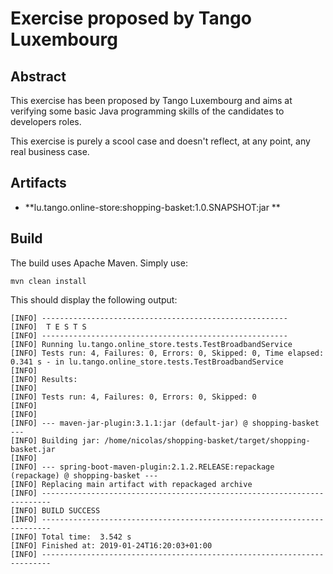 # Exercise proposed by Tango Luxembourg

## Abstract

This exercise has been proposed by Tango Luxembourg and aims at verifying some basic Java programming skills of the candidates to developers roles.

This exercise is purely a scool case and doesn't reflect, at any point, any real business case.

## Artifacts

* **lu.tango.online-store:shopping-basket:1.0.SNAPSHOT:jar **

## Build

The build uses Apache Maven. Simply use:

```
mvn clean install
```
This should display the following output:

```
[INFO] -------------------------------------------------------
[INFO]  T E S T S
[INFO] -------------------------------------------------------
[INFO] Running lu.tango.online_store.tests.TestBroadbandService
[INFO] Tests run: 4, Failures: 0, Errors: 0, Skipped: 0, Time elapsed: 0.341 s - in lu.tango.online_store.tests.TestBroadbandService
[INFO] 
[INFO] Results:
[INFO] 
[INFO] Tests run: 4, Failures: 0, Errors: 0, Skipped: 0
[INFO] 
[INFO] 
[INFO] --- maven-jar-plugin:3.1.1:jar (default-jar) @ shopping-basket ---
[INFO] Building jar: /home/nicolas/shopping-basket/target/shopping-basket.jar
[INFO] 
[INFO] --- spring-boot-maven-plugin:2.1.2.RELEASE:repackage (repackage) @ shopping-basket ---
[INFO] Replacing main artifact with repackaged archive
[INFO] ------------------------------------------------------------------------
[INFO] BUILD SUCCESS
[INFO] ------------------------------------------------------------------------
[INFO] Total time:  3.542 s
[INFO] Finished at: 2019-01-24T16:20:03+01:00
[INFO] ------------------------------------------------------------------------
```

